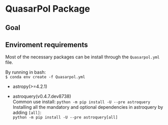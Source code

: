 # QuasarPol Package

## Goal

## Enviroment requirements
Most of the necessary packages can be install through the `Quasarpol.yml` file.  

By running in bash:  
`$ conda env create -f Quasarpol.yml `

- astropy(>=4.2.1)

- astroquery(v0.4.7.dev8738)  
  Common use install:
  `python -m pip install -U --pre astroquery`  
  Installing all the mandatory and optional dependencies in  astroquery by adding `[all]`:  
  `python -m pip install -U --pre astroquery[all]`
## 
